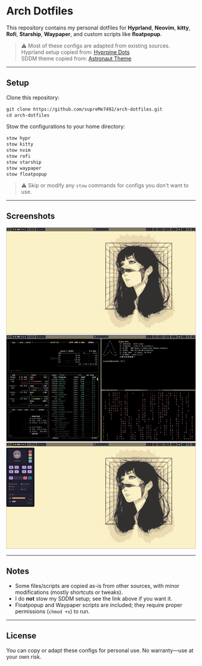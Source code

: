 # Arch Dotfiles

This repository contains my personal dotfiles for **Hyprland**, **Neovim**, **kitty**, **Rofi**, **Starship**, **Waypaper**, and custom scripts like **floatpopup**.

> ⚠️ Most of these configs are adapted from existing sources.  
> Hyprland setup copied from: [Hyprpine Dots](https://github.com/alokftww/hyprpine-dots)  
> SDDM theme copied from: [Astronaut Theme](https://github.com/Keyitdev/sddm-astronaut-theme)

---

## Setup

Clone this repository:

    git clone https://github.com/supreMe7492/arch-dotfiles.git
    cd arch-dotfiles

Stow the configurations to your home directory:

    stow hypr
    stow kitty
    stow nvim
    stow rofi
    stow starship
    stow waypaper
    stow floatpopup

> ⚠️ Skip or modify any `stow` commands for configs you don’t want to use.

---

## Screenshots

![Hyprland](pictures/Screenshot-2025-08-26_18:07:04.png)  
![Neovim](pictures/Screenshot-2025-08-26_18:07:46.png)  
![Rofi](pictures/Screenshot-2025-08-26_18:07:58.png)

---

## Notes

- Some files/scripts are copied as-is from other sources, with minor modifications (mostly shortcuts or tweaks).
- I do **not** stow my SDDM setup; see the link above if you want it.
- Floatpopup and Waypaper scripts are included; they require proper permissions (`chmod +x`) to run.

---

## License

You can copy or adapt these configs for personal use. No warranty—use at your own risk.
